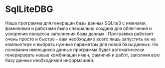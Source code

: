 # SqlLiteDBG
Наша программа для генерации базы данных SQLite3 с именами, фамилиями и работами была специально 
создана для облегчения и ускорения процесса заполнения базы данных .
Программа работает очень просто и быстро - вам необходимо всего лишь запустить ее на компьютере и выбрать нужные параметры для новой базы данных.
На основании имеющихся данных программа будет автоматически генерировать новые комбинации имен, фамилий и работ, заполняя всю базу данных необходимой информацией.
